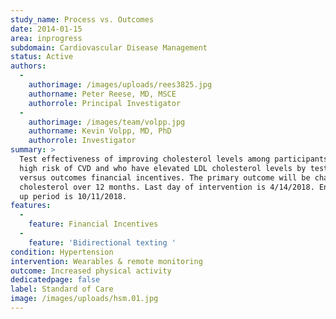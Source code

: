 ```yaml
---
study_name: Process vs. Outcomes
date: 2014-01-15
area: inprogress
subdomain: Cardiovascular Disease Management
status: Active
authors:
  - 
    authorimage: /images/uploads/rees3825.jpg
    authorname: Peter Reese, MD, MSCE
    authorrole: Principal Investigator
  - 
    authorimage: /images/team/volpp.jpg
    authorname: Kevin Volpp, MD, PhD
    authorrole: Investigator
summary: >
  Test effectiveness of improving cholesterol levels among participants who are at
  high risk of CVD and who have elevated LDL cholesterol levels by testing process
  versus outcomes financial incentives. The primary outcome will be change in LDL
  cholesterol over 12 months. Last day of intervention is 4/14/2018. End of follow
  up period is 10/11/2018.
features:
  - 
    feature: Financial Incentives
  - 
    feature: 'Bidirectional texting '
condition: Hypertension
intervention: Wearables & remote monitoring
outcome: Increased physical activity
dedicatedpage: false
label: Standard of Care 
image: /images/uploads/hsm.01.jpg
---
```

